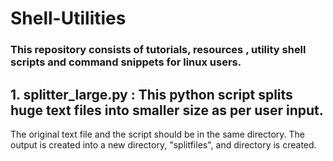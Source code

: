 # Shell-Utilities
### This repository consists of tutorials, resources , utility shell scripts and command snippets for linux users.

## 1. splitter_large.py : This python script splits huge text files into smaller size as per user input.
   The original text file and the script should be in the same directory.
   The output is created into a new directory, "splitfiles", and directory is created.  
